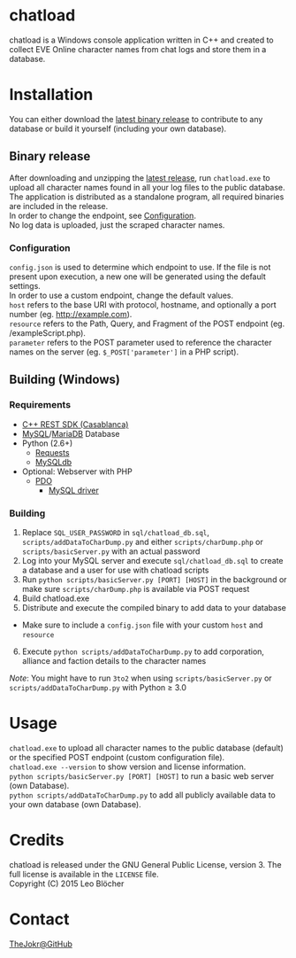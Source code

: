 # chatload
chatload is a Windows console application written in C++ and created to collect EVE Online character names from chat logs and store them in a database.

# Installation
You can either download the [latest binary release](https://github.com/TheJokr/chatload/releases/latest) to contribute to any database or build it yourself (including your own database).

## Binary release
After downloading and unzipping the [latest release](https://github.com/TheJokr/chatload/releases/latest), run `chatload.exe` to upload all character names found in all your log files to the public database.  
The application is distributed as a standalone program, all required binaries are included in the release.  
In order to change the endpoint, see [Configuration](#configuration).  
No log data is uploaded, just the scraped character names.

### Configuration
`config.json` is used to determine which endpoint to use. If the file is not present upon execution, a new one will be generated using the default settings.  
In order to use a custom endpoint, change the default values.  
`host` refers to the base URI with protocol, hostname, and optionally a port number (eg. http://example.com).  
`resource` refers to the Path, Query, and Fragment of the POST endpoint (eg. /exampleScript.php).  
`parameter` refers to the POST parameter used to reference the character names on the server (eg. `$_POST['parameter']` in a PHP script).

## Building (Windows)
### Requirements
- [C++ REST SDK (Casablanca)](http://casablanca.codeplex.com/)
- [MySQL](http://www.mysql.com/)/[MariaDB](http://mariadb.org/) Database
- Python (2.6+)
  - [Requests](http://docs.python-requests.org/en/latest/)
  - [MySQLdb](http://sourceforge.net/projects/mysql-python/)
- Optional: Webserver with PHP
  - [PDO](http://php.net/manual/en/book.pdo.php)
    - [MySQL driver](http://php.net/manual/en/ref.pdo-mysql.php)

### Building
1. Replace `SQL_USER_PASSWORD` in `sql/chatload_db.sql`, `scripts/addDataToCharDump.py` and either `scripts/charDump.php` or `scripts/basicServer.py` with an actual password
2. Log into your MySQL server and execute `sql/chatload_db.sql` to create a database and a user for use with chatload scripts
3. Run `python scripts/basicServer.py [PORT] [HOST]` in the background or make sure `scripts/charDump.php` is available via POST request
4. Build chatload.exe
5. Distribute and execute the compiled binary to add data to your database
  - Make sure to include a `config.json` file with your custom `host` and `resource`
6. Execute `python scripts/addDataToCharDump.py` to add corporation, alliance and faction details to the character names

*Note*: You might have to run `3to2` when using `scripts/basicServer.py` or `scripts/addDataToCharDump.py` with Python &ge; 3.0

# Usage
`chatload.exe` to upload all character names to the public database (default) or the specified POST endpoint (custom configuration file).  
`chatload.exe --version` to show version and license information.  
`python scripts/basicServer.py [PORT] [HOST]` to run a basic web server (own Database).  
`python scripts/addDataToCharDump.py` to add all publicly available data to your own database (own Database).

# Credits
chatload is released under the GNU General Public License, version 3. The full license is available in the `LICENSE` file.  
Copyright (C) 2015  Leo Bl&ouml;cher

# Contact
[TheJokr@GitHub](https://github.com/TheJokr)